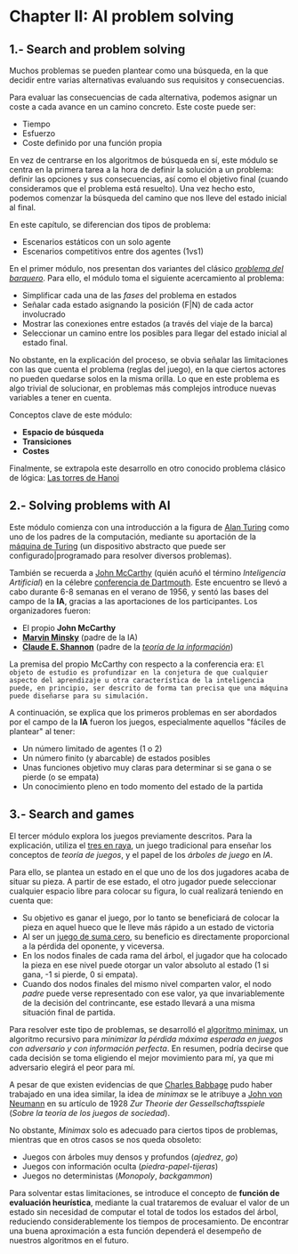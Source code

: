 
# Chapter II: AI problem solving

## 1.- Search and problem solving

Muchos problemas se pueden plantear como una búsqueda, en la que decidir entre varias alternativas evaluando sus requisitos y consecuencias.

Para evaluar las consecuencias de cada alternativa, podemos asignar un coste a cada avance en un camino concreto. Este coste puede ser:
  - Tiempo
  - Esfuerzo
  - Coste definido por una función propia

En vez de centrarse en los algoritmos de búsqueda en sí, este módulo se centra en la primera tarea a la hora de definir la solución a un problema: definir las opciones y sus consecuencias, así como el objetivo final (cuando consideramos que el problema está resuelto). Una vez hecho esto, podemos comenzar la búsqueda del camino que nos lleve del estado inicial al final.

En este capítulo, se diferencian dos tipos de problema:
  - Escenarios estáticos con un solo agente
  - Escenarios competitivos entre dos agentes (1vs1)

En el primer módulo, nos presentan dos variantes del clásico *[problema del barquero](https://es.wikipedia.org/wiki/Acertijo_del_lobo,_la_cabra_y_la_col)*. Para ello, el módulo toma el siguiente acercamiento al problema:
  - Simplificar cada una de las *fases* del problema en estados
  - Señalar cada estado asignando la posición (F|N) de cada actor involucrado
  - Mostrar las conexiones entre estados (a través del viaje de la barca)
  - Seleccionar un camino entre los posibles para llegar del estado inicial al estado final.

No obstante, en la explicación del proceso, se obvia señalar las limitaciones con las que cuenta el problema (reglas del juego), en la que ciertos actores no pueden quedarse solos en la misma orilla. Lo que en este problema es algo trivial de solucionar, en problemas más complejos introduce nuevas variables a tener en cuenta.

Conceptos clave de este módulo:
  - **Espacio de búsqueda**
  - **Transiciones**
  - **Costes**

Finalmente, se extrapola este desarrollo en otro conocido problema clásico de lógica: [Las torres de Hanoi](https://es.wikipedia.org/wiki/Torres_de_Han%C3%B3i)

## 2.- Solving problems with AI

Este módulo comienza con una introducción a la figura de [Alan Turing](https://es.wikipedia.org/wiki/Alan_Turing) como uno de los padres de la computación, mediante su aportación de la [máquina de Turing](https://es.wikipedia.org/wiki/M%C3%A1quina_de_Turing) (un dispositivo abstracto que puede ser configurado|programado para resolver diversos problemas).

También se recuerda a [John McCarthy](https://es.wikipedia.org/wiki/John_McCarthy) (quién acuñó el término *Inteligencia Artificial*) en la célebre [conferencia de Dartmouth](https://es.wikipedia.org/wiki/Conferencia_de_Dartmouth). Este encuentro se llevó a cabo durante 6-8 semanas en el verano de 1956, y sentó las bases del campo de la **IA**, gracias a las aportaciones de los participantes. Los organizadores fueron:
  - El propio **John McCarthy**
  - **[Marvin Minsky](https://es.wikipedia.org/wiki/Marvin_Minsky)** (padre de la IA)
  - **[Claude E. Shannon](https://es.wikipedia.org/wiki/Claude_Elwood_Shannon)** (padre de la *[teoría de la información](https://es.wikipedia.org/wiki/Teor%C3%ADa_de_la_informaci%C3%B3n)*)

La premisa del propio McCarthy con respecto a la conferencia era:
`El objeto de estudio es profundizar en la conjetura de que cualquier aspecto del aprendizaje u otra característica de la inteligencia puede, en principio, ser descrito de forma tan precisa que una máquina puede diseñarse para su simulación.`

A continuación, se explica que los primeros problemas en ser abordados por el campo de la **IA** fueron los juegos, especialmente aquellos "fáciles de plantear" al tener:
  - Un número limitado de agentes (1 o 2)
  - Un número finito (y abarcable) de estados posibles
  - Unas funciones objetivo muy claras para determinar si se gana o se pierde (o se empata)
  - Un conocimiento pleno en todo momento del estado de la partida

## 3.- Search and games

El tercer módulo explora los juegos previamente descritos. Para la explicación, utiliza el [tres en raya](https://es.wikipedia.org/wiki/Tres_en_l%C3%ADnea), un juego tradicional para enseñar los conceptos de *teoría de juegos*, y el papel de los *árboles de juego* en *IA*.

Para ello, se plantea un estado en el que uno de los dos jugadores acaba de situar su pieza. A partir de ese estado, el otro jugador puede seleccionar cualquier espacio libre para colocar su figura, lo cual realizará teniendo en cuenta que:
  - Su objetivo es ganar el juego, por lo tanto se beneficiará de colocar la pieza en aquel hueco que le lleve más rápido a un estado de victoria
  - Al ser un [juego de suma cero](https://es.wikipedia.org/wiki/Juego_de_suma_cero), su beneficio es directamente proporcional a la pérdida del oponente, y viceversa.
  - En los nodos finales de cada rama del árbol, el jugador que ha colocado la pieza en ese nivel puede otorgar un valor absoluto al estado (1 si gana, -1 si pierde, 0 si empata).
  - Cuando dos nodos finales del mismo nivel comparten valor, el nodo *padre* puede verse representado con ese valor, ya que invariablemente de la decisión del contrincante, ese estado llevará a una misma situación final de partida.

Para resolver este tipo de problemas, se desarrolló el [algoritmo minimax](https://es.wikipedia.org/wiki/Minimax), un algoritmo recursivo para *minimizar la pérdida máxima esperada en juegos con adversario y con información perfecta*. En resumen, podría decirse que cada decisión se toma eligiendo el mejor movimiento para mí, ya que mi adversario elegirá el peor para mí.

A pesar de que existen evidencias de que [Charles Babbage](https://es.wikipedia.org/wiki/Charles_Babbage) pudo haber trabajado en una idea similar, la idea de *minimax* se le atribuye a [John von Neumann](https://es.wikipedia.org/wiki/John_von_Neumann) en su artículo de 1928 *Zur Theorie der Gessellschaftsspiele* (*Sobre la teoría de los juegos de sociedad*).

No obstante, *Minimax* solo es adecuado para ciertos tipos de problemas, mientras que en otros casos se nos queda obsoleto:
  - Juegos con árboles muy densos y profundos (*ajedrez*, *go*)
  - Juegos con información oculta (*piedra-papel-tijeras*)
  - Juegos no deterministas (*Monopoly*, *backgammon*)

Para solventar estas limitaciones, se introduce el concepto de **función de evaluación heurística**, mediante la cual trataremos de evaluar el valor de un estado sin necesidad de computar el total de todos los estados del árbol, reduciendo considerablemente los tiempos de procesamiento. De encontrar una buena aproximación a esta función dependerá el desempeño de nuestros algoritmos en el futuro.

